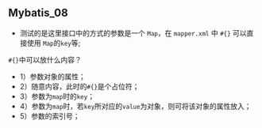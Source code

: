 ## Mybatis_08


* 测试的是这里接口中的方式的参数是一个   `Map`，在 `mapper.xml`
中 `#{}` 可以直接使用 `Map`的`key`等;

`#{}`中可以放什么内容？

* 1）参数对象的属性；
* 2）随意内容，此时的`#{}`是个占位符；
* 3）参数为`map`时的`key`；
* 4）参数为`map`时，若`key`所对应的`value`为对象，则可将该对象的属性放入；
* 5）参数的索引号；



